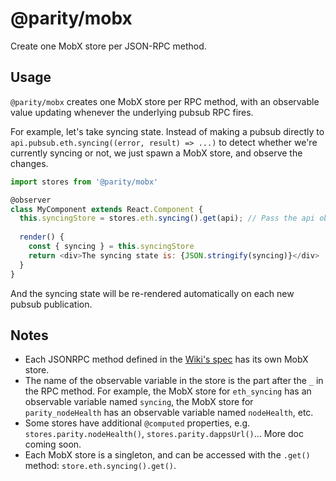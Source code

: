 # @parity/mobx

Create one MobX store per JSON-RPC method.

## Usage

`@parity/mobx` creates one MobX store per RPC method, with an observable value updating whenever the underlying pubsub RPC fires.

For example, let's take syncing state. Instead of making a pubsub directly to `api.pubsub.eth.syncing((error, result) => ...)` to detect whether we're currently syncing or not, we just spawn a MobX store, and observe the changes.

```javascript
import stores from '@parity/mobx'

@observer
class MyComponent extends React.Component {
  this.syncingStore = stores.eth.syncing().get(api); // Pass the api object to the store
  
  render() {
    const { syncing } = this.syncingStore
    return <div>The syncing state is: {JSON.stringify(syncing)}</div>
  }
}
```

And the syncing state will be re-rendered automatically on each new pubsub publication.

## Notes

- Each JSONRPC method defined in the [Wiki's spec](https://wiki.parity.io/JSONRPC) has its own MobX store.
- The name of the observable variable in the store is the part after the `_` in the RPC method. For example, the MobX store for `eth_syncing` has an observable variable named `syncing`, the MobX store for `parity_nodeHealth` has an observable variable named `nodeHealth`, etc.
- Some stores have additional `@computed` properties, e.g. `stores.parity.nodeHealth()`, `stores.parity.dappsUrl()`... More doc coming soon.
- Each MobX store is a singleton, and can be accessed with the `.get()` method: `store.eth.syncing().get()`.
